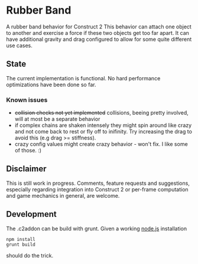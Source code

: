 # Rubber Band
A rubber band behavior for Construct 2
This behavior can attach one object to another and exercise a force if these two objects get too far apart.
It can have additional gravity and drag configured to allow for some quite different use cases.

## State
The current implementation is functional.
No hard performance optimizations have been done so far.

### Known issues
* ~~collision checks not yet implemented~~ collisions, beeing pretty involved, will at most be a separate behavior
* if complex chains are shaken intensely they might spin around like crazy and not come back to rest or fly off to inifinity.
  Try increasing the drag to avoid this (e.g drag >= stiffness).
* crazy config values might create crazy behavior - won't fix. I like some of those. :)

## Disclaimer
This is still work in progress. Comments, feature requests and suggestions, especially regarding integration into Construct 2 or per-frame computation and game mechanics in general, are welcome.

## Development
The .c2addon can be build with grunt. Given a working [node.js](http://nodejs.org/) installation
```
npm install
grunt build
```
should do the trick.
